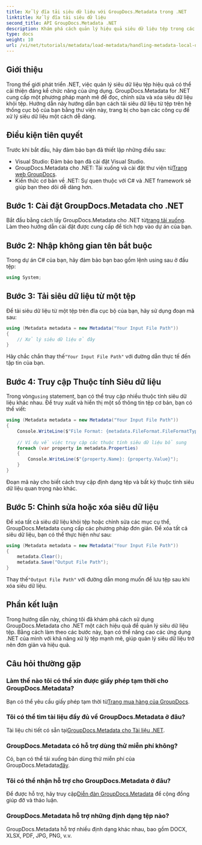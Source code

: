 ```yaml
---
title: Xử lý đĩa tải siêu dữ liệu với GroupDocs.Metadata trong .NET
linktitle: Xử lý đĩa tải siêu dữ liệu
second_title: API GroupDocs.Metadata .NET
description: Khám phá cách quản lý hiệu quả siêu dữ liệu tệp trong các ứng dụng .NET của bạn bằng GroupDocs.Metadata. Hướng dẫn toàn diện này hướng dẫn bạn qua quy trình cài đặt, truy cập các thuộc tính siêu dữ liệu.
type: docs
weight: 10
url: /vi/net/tutorials/metadata/load-metadata/handling-metadata-local-disk/
---
```

## Giới thiệu

Trong thế giới phát triển .NET, việc quản lý siêu dữ liệu tệp hiệu quả có thể cải thiện đáng kể chức năng của ứng dụng. GroupDocs.Metadata for .NET cung cấp một phương pháp mạnh mẽ để đọc, chỉnh sửa và xóa siêu dữ liệu khỏi tệp. Hướng dẫn này hướng dẫn bạn cách tải siêu dữ liệu từ tệp trên hệ thống cục bộ của bạn bằng thư viện này, trang bị cho bạn các công cụ để xử lý siêu dữ liệu một cách dễ dàng.

## Điều kiện tiên quyết

Trước khi bắt đầu, hãy đảm bảo bạn đã thiết lập những điều sau:

- Visual Studio: Đảm bảo bạn đã cài đặt Visual Studio.
-  GroupDocs.Metadata cho .NET: Tải xuống và cài đặt thư viện từ[Trang web GroupDocs](https://releases.groupdocs.com/metadata/net/).
- Kiến thức cơ bản về .NET: Sự quen thuộc với C# và .NET framework sẽ giúp bạn theo dõi dễ dàng hơn.

## Bước 1: Cài đặt GroupDocs.Metadata cho .NET

 Bắt đầu bằng cách lấy GroupDocs.Metadata cho .NET từ[trang tải xuống](https://releases.groupdocs.com/metadata/net/). Làm theo hướng dẫn cài đặt được cung cấp để tích hợp vào dự án của bạn.

## Bước 2: Nhập không gian tên bắt buộc

Trong dự án C# của bạn, hãy đảm bảo bạn bao gồm lệnh using sau ở đầu tệp:

```csharp
using System;
```

## Bước 3: Tải siêu dữ liệu từ một tệp

Để tải siêu dữ liệu từ một tệp trên đĩa cục bộ của bạn, hãy sử dụng đoạn mã sau:

```csharp
using (Metadata metadata = new Metadata("Your Input File Path"))
{
    // Xử lý siêu dữ liệu ở đây
}
```

 Hãy chắc chắn thay thế`"Your Input File Path"` với đường dẫn thực tế đến tập tin của bạn.

## Bước 4: Truy cập Thuộc tính Siêu dữ liệu

 Trong vòng`using` statement, bạn có thể truy cập nhiều thuộc tính siêu dữ liệu khác nhau. Để truy xuất và hiển thị một số thông tin tệp cơ bản, bạn có thể viết:

```csharp
using (Metadata metadata = new Metadata("Your Input File Path"))
{
    Console.WriteLine($"File Format: {metadata.FileFormat.FileFormatType}");
    
    // Ví dụ về việc truy cập các thuộc tính siêu dữ liệu bổ sung
    foreach (var property in metadata.Properties)
    {
        Console.WriteLine($"{property.Name}: {property.Value}");
    }
}
```

Đoạn mã này cho biết cách truy cập định dạng tệp và bất kỳ thuộc tính siêu dữ liệu quan trọng nào khác. 

## Bước 5: Chỉnh sửa hoặc xóa siêu dữ liệu

Để xóa tất cả siêu dữ liệu khỏi tệp hoặc chỉnh sửa các mục cụ thể, GroupDocs.Metadata cung cấp các phương pháp đơn giản. Để xóa tất cả siêu dữ liệu, bạn có thể thực hiện như sau:

```csharp
using (Metadata metadata = new Metadata("Your Input File Path"))
{
    metadata.Clear();
    metadata.Save("Output File Path");
}
```

 Thay thế`"Output File Path"` với đường dẫn mong muốn để lưu tệp sau khi xóa siêu dữ liệu.

## Phần kết luận

Trong hướng dẫn này, chúng tôi đã khám phá cách sử dụng GroupDocs.Metadata cho .NET một cách hiệu quả để quản lý siêu dữ liệu tệp. Bằng cách làm theo các bước này, bạn có thể nâng cao các ứng dụng .NET của mình với khả năng xử lý tệp mạnh mẽ, giúp quản lý siêu dữ liệu trở nên đơn giản và hiệu quả.

## Câu hỏi thường gặp

### Làm thế nào tôi có thể xin được giấy phép tạm thời cho GroupDocs.Metadata?
 Bạn có thể yêu cầu giấy phép tạm thời từ[Trang mua hàng của GroupDocs](https://purchase.groupdocs.com/temporary-license/).

### Tôi có thể tìm tài liệu đầy đủ về GroupDocs.Metadata ở đâu?
 Tài liệu chi tiết có sẵn tại[GroupDocs.Metadata cho Tài liệu .NET](https://reference.groupdocs.com/metadata/net/).

### GroupDocs.Metadata có hỗ trợ dùng thử miễn phí không?
 Có, bạn có thể tải xuống bản dùng thử miễn phí của GroupDocs.Metadata[đây](https://releases.groupdocs.com/).

### Tôi có thể nhận hỗ trợ cho GroupDocs.Metadata ở đâu?
 Để được hỗ trợ, hãy truy cập[Diễn đàn GroupDocs.Metadata](https://forum.groupdocs.com/c/metadata/14) để cộng đồng giúp đỡ và thảo luận.

### GroupDocs.Metadata hỗ trợ những định dạng tệp nào?
GroupDocs.Metadata hỗ trợ nhiều định dạng khác nhau, bao gồm DOCX, XLSX, PDF, JPG, PNG, v.v.